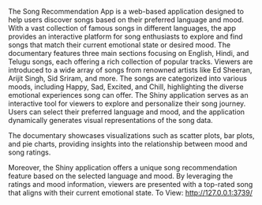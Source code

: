 
The Song Recommendation App is a web-based application designed to help users discover songs based on their preferred language and mood.
                          With a vast collection of famous songs in different languages, the app provides an interactive platform for song enthusiasts to explore and find songs that match their current emotional state or desired mood. 
The documentary features three main sections focusing on English, Hindi, and Telugu songs, each offering a rich collection of popular tracks. Viewers are introduced to a wide array of songs from renowned artists like Ed Sheeran, Arijit Singh, Sid Sriram, and more.
                                   The songs are categorized into various moods, including Happy, Sad, Excited, and Chill, highlighting the diverse emotional experiences song can offer.
The Shiny application serves as an interactive tool for viewers to explore and personalize their song journey. Users can select their preferred language and mood, and the application dynamically generates visual representations of the song data.

 The documentary showcases visualizations such as scatter plots, bar plots, and pie charts, providing insights into the relationship between mood and song ratings.

Moreover, the Shiny application offers a unique song recommendation feature based on the selected language and mood. By leveraging the ratings and mood information, viewers are presented with a top-rated song that aligns with their current emotional state.
To View:
http://127.0.0.1:3739/

